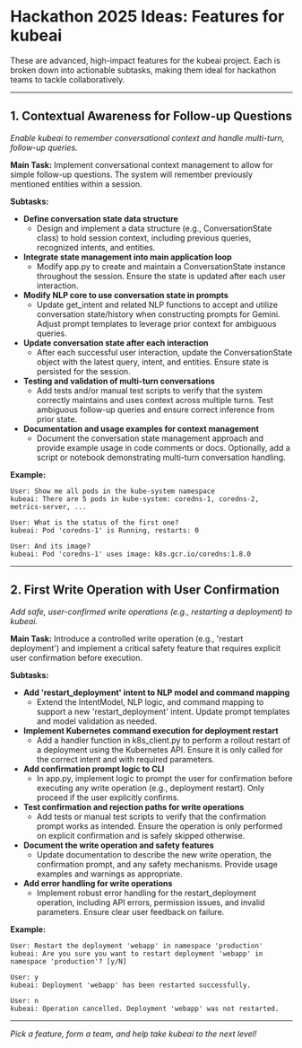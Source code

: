 # Hackathon 2025 Ideas:  Features for kubeai

These are advanced, high-impact features for the kubeai project. Each is broken down into actionable subtasks, making them ideal for hackathon teams to tackle collaboratively.

---

## 1. Contextual Awareness for Follow-up Questions
*Enable kubeai to remember conversational context and handle multi-turn, follow-up queries.*

**Main Task:**
Implement conversational context management to allow for simple follow-up questions. The system will remember previously mentioned entities within a session.

**Subtasks:**
- **Define conversation state data structure**
  - Design and implement a data structure (e.g., ConversationState class) to hold session context, including previous queries, recognized intents, and entities.
- **Integrate state management into main application loop**
  - Modify app.py to create and maintain a ConversationState instance throughout the session. Ensure the state is updated after each user interaction.
- **Modify NLP core to use conversation state in prompts**
  - Update get_intent and related NLP functions to accept and utilize conversation state/history when constructing prompts for Gemini. Adjust prompt templates to leverage prior context for ambiguous queries.
- **Update conversation state after each interaction**
  - After each successful user interaction, update the ConversationState object with the latest query, intent, and entities. Ensure state is persisted for the session.
- **Testing and validation of multi-turn conversations**
  - Add tests and/or manual test scripts to verify that the system correctly maintains and uses context across multiple turns. Test ambiguous follow-up queries and ensure correct inference from prior state.
- **Documentation and usage examples for context management**
  - Document the conversation state management approach and provide example usage in code comments or docs. Optionally, add a script or notebook demonstrating multi-turn conversation handling.

**Example:**
```
User: Show me all pods in the kube-system namespace
kubeai: There are 5 pods in kube-system: coredns-1, coredns-2, metrics-server, ...

User: What is the status of the first one?
kubeai: Pod 'coredns-1' is Running, restarts: 0

User: And its image?
kubeai: Pod 'coredns-1' uses image: k8s.gcr.io/coredns:1.8.0
```

---

## 2. First Write Operation with User Confirmation
*Add safe, user-confirmed write operations (e.g., restarting a deployment) to kubeai.*

**Main Task:**
Introduce a controlled write operation (e.g., 'restart deployment') and implement a critical safety feature that requires explicit user confirmation before execution.

**Subtasks:**
- **Add 'restart_deployment' intent to NLP model and command mapping**
  - Extend the IntentModel, NLP logic, and command mapping to support a new 'restart_deployment' intent. Update prompt templates and model validation as needed.
- **Implement Kubernetes command execution for deployment restart**
  - Add a handler function in k8s_client.py to perform a rollout restart of a deployment using the Kubernetes API. Ensure it is only called for the correct intent and with required parameters.
- **Add confirmation prompt logic to CLI**
  - In app.py, implement logic to prompt the user for confirmation before executing any write operation (e.g., deployment restart). Only proceed if the user explicitly confirms.
- **Test confirmation and rejection paths for write operations**
  - Add tests or manual test scripts to verify that the confirmation prompt works as intended. Ensure the operation is only performed on explicit confirmation and is safely skipped otherwise.
- **Document the write operation and safety features**
  - Update documentation to describe the new write operation, the confirmation prompt, and any safety mechanisms. Provide usage examples and warnings as appropriate.
- **Add error handling for write operations**
  - Implement robust error handling for the restart_deployment operation, including API errors, permission issues, and invalid parameters. Ensure clear user feedback on failure.

**Example:**
```
User: Restart the deployment 'webapp' in namespace 'production'
kubeai: Are you sure you want to restart deployment 'webapp' in namespace 'production'? [y/N]

User: y
kubeai: Deployment 'webapp' has been restarted successfully.

User: n
kubeai: Operation cancelled. Deployment 'webapp' was not restarted.
```

---

*Pick a feature, form a team, and help take kubeai to the next level!* 